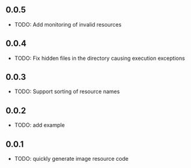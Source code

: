 ## 0.0.5

* TODO: Add monitoring of invalid resources


## 0.0.4

* TODO:  Fix hidden files in the directory causing execution exceptions


## 0.0.3

* TODO:  Support sorting of resource names


## 0.0.2

* TODO:  add example

## 0.0.1

* TODO: quickly generate image resource code
